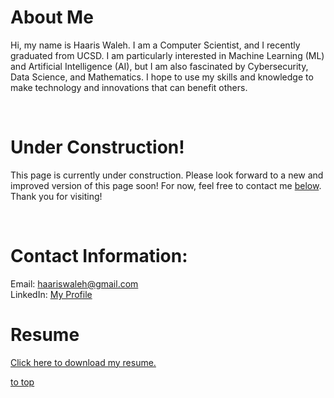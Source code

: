 # About Me

Hi, my name is Haaris Waleh. I am a Computer Scientist, and I recently graduated from UCSD. I am particularly interested in Machine Learning (ML) and Artificial Intelligence (AI), but I am also fascinated by Cybersecurity, Data Science, and Mathematics. I hope to use my skills and knowledge to make technology and innovations that can benefit others.

<br>

# Under Construction! 
This page is currently under construction. Please look forward to a new and improved version of this page soon! For now, feel free to contact me [below](#contact-information). Thank you for visiting!


<br>

# Contact Information: 
Email: haariswaleh@gmail.com <br>
LinkedIn: [My Profile](https://www.linkedin.com/in/haaris-waleh/) <br>

# Resume
<a href="./haaris_waleh_resume" download>Click here to download my resume.</a>

[to top](#about-me)